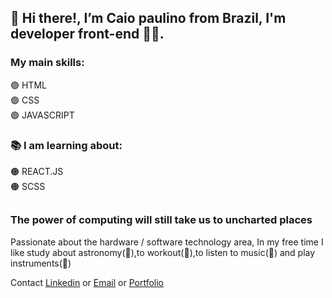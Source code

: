 ## 👋 Hi there!, I’m Caio paulino from Brazil, I'm developer front-end 🧑‍💻.

<h3>My main skills:</h3>
🟢 HTML</br>  
🟢 CSS </br> 
🟢 JAVASCRIPT

<h3>📚 I am learning about:</h3>
🟠 REACT.JS</br>
🟠 SCSS

##
<h3> The power of computing will still take us to uncharted places </h3>
Passionate about the hardware / software technology area, In my free time I like study about astronomy(🌌),to workout(💪),to listen to music(🎵) and play instruments(🎸)


Contact <a href="https://www.linkedin.com/in/caiopaulin0/">Linkedin</a> or <a href="mailto:caiopaulinoPE@hotmail.com">Email</a> or <a href="https://caiopaulin0.github.io/Portfolio/">Portfolio </a>
